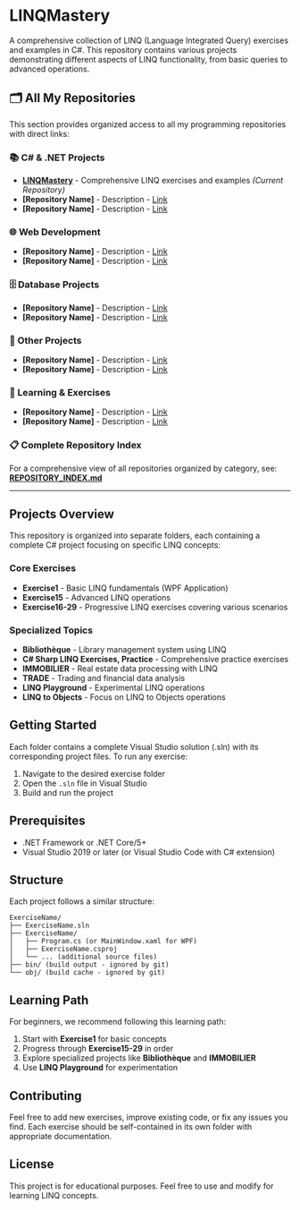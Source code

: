 # LINQMastery

A comprehensive collection of LINQ (Language Integrated Query) exercises and examples in C#. This repository contains various projects demonstrating different aspects of LINQ functionality, from basic queries to advanced operations.

## 🗂️ All My Repositories

This section provides organized access to all my programming repositories with direct links:

### 📚 C# & .NET Projects
- **[LINQMastery](https://github.com/FatnaEddaoudy/LINQMastery)** - Comprehensive LINQ exercises and examples *(Current Repository)*
- **[Repository Name]** - Description - [Link](https://github.com/FatnaEddaoudy/repository-name)
- **[Repository Name]** - Description - [Link](https://github.com/FatnaEddaoudy/repository-name)

### 🌐 Web Development
- **[Repository Name]** - Description - [Link](https://github.com/FatnaEddaoudy/repository-name)
- **[Repository Name]** - Description - [Link](https://github.com/FatnaEddaoudy/repository-name)

### 🗄️ Database Projects
- **[Repository Name]** - Description - [Link](https://github.com/FatnaEddaoudy/repository-name)
- **[Repository Name]** - Description - [Link](https://github.com/FatnaEddaoudy/repository-name)

### 🚀 Other Projects
- **[Repository Name]** - Description - [Link](https://github.com/FatnaEddaoudy/repository-name)
- **[Repository Name]** - Description - [Link](https://github.com/FatnaEddaoudy/repository-name)

### 📖 Learning & Exercises
- **[Repository Name]** - Description - [Link](https://github.com/FatnaEddaoudy/repository-name)
- **[Repository Name]** - Description - [Link](https://github.com/FatnaEddaoudy/repository-name)

### 📋 Complete Repository Index
For a comprehensive view of all repositories organized by category, see: **[REPOSITORY_INDEX.md](./REPOSITORY_INDEX.md)**

---

## Projects Overview

This repository is organized into separate folders, each containing a complete C# project focusing on specific LINQ concepts:

### Core Exercises
- **Exercise1** - Basic LINQ fundamentals (WPF Application)
- **Exercise15** - Advanced LINQ operations
- **Exercise16-29** - Progressive LINQ exercises covering various scenarios

### Specialized Topics
- **Bibliothèque** - Library management system using LINQ
- **C# Sharp LINQ Exercises, Practice** - Comprehensive practice exercises
- **IMMOBILIER** - Real estate data processing with LINQ
- **TRADE** - Trading and financial data analysis
- **LINQ Playground** - Experimental LINQ operations
- **LINQ to Objects** - Focus on LINQ to Objects operations

## Getting Started

Each folder contains a complete Visual Studio solution (.sln) with its corresponding project files. To run any exercise:

1. Navigate to the desired exercise folder
2. Open the `.sln` file in Visual Studio
3. Build and run the project

## Prerequisites

- .NET Framework or .NET Core/5+
- Visual Studio 2019 or later (or Visual Studio Code with C# extension)

## Structure

Each project follows a similar structure:
```
ExerciseName/
├── ExerciseName.sln
├── ExerciseName/
│   ├── Program.cs (or MainWindow.xaml for WPF)
│   ├── ExerciseName.csproj
│   └── ... (additional source files)
├── bin/ (build output - ignored by git)
└── obj/ (build cache - ignored by git)
```

## Learning Path

For beginners, we recommend following this learning path:
1. Start with **Exercise1** for basic concepts
2. Progress through **Exercise15-29** in order
3. Explore specialized projects like **Bibliothèque** and **IMMOBILIER**
4. Use **LINQ Playground** for experimentation

## Contributing

Feel free to add new exercises, improve existing code, or fix any issues you find. Each exercise should be self-contained in its own folder with appropriate documentation.

## License

This project is for educational purposes. Feel free to use and modify for learning LINQ concepts.

